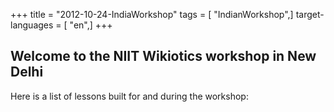 +++
title = "2012-10-24-IndiaWorkshop"
tags = [ "IndianWorkshop",]
target-languages = [ "en",]
+++

## Welcome to the NIIT Wikiotics workshop in New Delhi

Here is a list of lessons built for and during the workshop:
